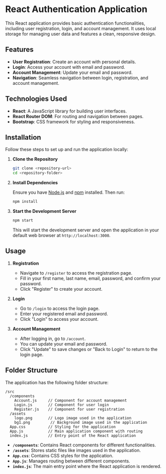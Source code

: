 
# React Authentication Application

This React application provides basic authentication functionalities, including user registration, login, and account management. It uses local storage for managing user data and features a clean, responsive design.

## Features

- **User Registration**: Create an account with personal details.
- **Login**: Access your account with email and password.
- **Account Management**: Update your email and password.
- **Navigation**: Seamless navigation between login, registration, and account management.

## Technologies Used

- **React**: A JavaScript library for building user interfaces.
- **React Router DOM**: For routing and navigation between pages.
- **Bootstrap**: CSS framework for styling and responsiveness.

## Installation

Follow these steps to set up and run the application locally:

1. **Clone the Repository**

   ```bash
   git clone <repository-url>
   cd <repository-folder>
   ```

2. **Install Dependencies**

   Ensure you have [Node.js](https://nodejs.org/) and [npm](https://www.npmjs.com/) installed. Then run:

   ```bash
   npm install
   ```

3. **Start the Development Server**

   ```bash
   npm start
   ```

   This will start the development server and open the application in your default web browser at `http://localhost:3000`.

## Usage

1. **Registration**

   - Navigate to `/register` to access the registration page.
   - Fill in your first name, last name, email, password, and confirm your password.
   - Click "Register" to create your account.

2. **Login**

   - Go to `/login` to access the login page.
   - Enter your registered email and password.
   - Click "Login" to access your account.

3. **Account Management**

   - After logging in, go to `/account`.
   - You can update your email and password.
   - Click "Update" to save changes or "Back to Login" to return to the login page.

## Folder Structure

The application has the following folder structure:

```
/src
  /components
    Account.js     // Component for account management
    Login.js       // Component for user login
    Register.js    // Component for user registration
  /assets
    logo.png       // Logo image used in the application
    bg1.png         // Background image used in the application
  App.css          // Styling for the application
  App.js           // Main application component with routing
  index.js         // Entry point of the React application
```

- **`/components`**: Contains React components for different functionalities.
- **`/assets`**: Stores static files like images used in the application.
- **`App.css`**: Contains CSS styles for the application.
- **`App.js`**: Manages routing between different components.
- **`index.js`**: The main entry point where the React application is rendered.

